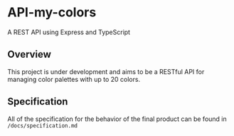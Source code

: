 # API-my-colors

A REST API using Express and TypeScript

## Overview

This project is under development and aims to be a RESTful API for managing color palettes with up to 20 colors.

## Specification

All of the specification for the behavior of the final product can be found in `/docs/specification.md`
